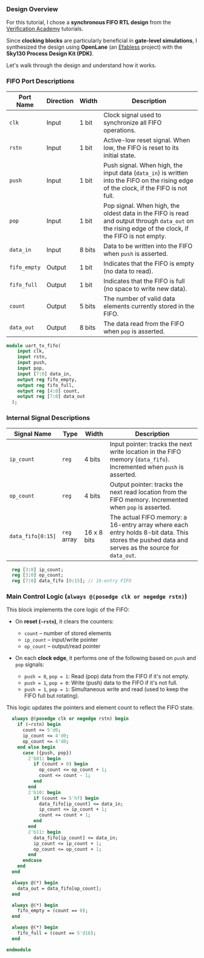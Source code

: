### Design Overview

For this tutorial, I chose a **synchronous FIFO RTL design** from the [Verification Academy](https://verificationacademy.com/) tutorials.

Since **clocking blocks** are particularly beneficial in **gate-level simulations**, I synthesized the design using **OpenLane** (an [Efabless](https://efabless.com/) project) with the **Sky130 Process Design Kit (PDK)**.

Let's walk through the design and understand how it works.

### FIFO Port Descriptions

| Port Name    | Direction | Width    | Description |
|--------------|-----------|----------|-------------|
| `clk`        | Input     | 1 bit    | Clock signal used to synchronize all FIFO operations. |
| `rstn`       | Input     | 1 bit    | Active-low reset signal. When low, the FIFO is reset to its initial state. |
| `push`       | Input     | 1 bit    | Push signal. When high, the input data (`data_in`) is written into the FIFO on the rising edge of the clock, if the FIFO is not full. |
| `pop`        | Input     | 1 bit    | Pop signal. When high, the oldest data in the FIFO is read and output through `data_out` on the rising edge of the clock, if the FIFO is not empty. |
| `data_in`    | Input     | 8 bits   | Data to be written into the FIFO when `push` is asserted. |
| `fifo_empty` | Output    | 1 bit    | Indicates that the FIFO is empty (no data to read). |
| `fifo_full`  | Output    | 1 bit    | Indicates that the FIFO is full (no space to write new data). |
| `count`      | Output    | 5 bits   | The number of valid data elements currently stored in the FIFO. |
| `data_out`   | Output    | 8 bits   | The data read from the FIFO when `pop` is asserted. |

```sv
module uart_tx_fifo(
    input clk,
    input rstn,
    input push,
    input pop,
    input [7:0] data_in,
    output reg fifo_empty,
    output reg fifo_full,
    output reg [4:0] count,
    output reg [7:0] data_out
  );
```
### Internal Signal Descriptions

| Signal Name     | Type        | Width    | Description |
|------------------|-------------|----------|-------------|
| `ip_count`       | `reg`       | 4 bits   | Input pointer: tracks the next write location in the FIFO memory (`data_fifo`). Incremented when `push` is asserted. |
| `op_count`       | `reg`       | 4 bits   | Output pointer: tracks the next read location from the FIFO memory. Incremented when `pop` is asserted. |
| `data_fifo[0:15]`| `reg` array | 16 x 8 bits | The actual FIFO memory: a 16-entry array where each entry holds 8-bit data. This stores the pushed data and serves as the source for `data_out`. |

```sv
  reg [3:0] ip_count;
  reg [3:0] op_count;
  reg [7:0] data_fifo [0:15]; // 16-entry FIFO
```
### Main Control Logic (`always @(posedge clk or negedge rstn)`)

This block implements the core logic of the FIFO:

- On **reset (`~rstn`)**, it clears the counters:
  - `count` – number of stored elements
  - `ip_count` – input/write pointer
  - `op_count` – output/read pointer

- On each **clock edge**, it performs one of the following based on `push` and `pop` signals:
  - `push = 0`, `pop = 1`: Read (pop) data from the FIFO if it's not empty.
  - `push = 1`, `pop = 0`: Write (push) data to the FIFO if it's not full.
  - `push = 1`, `pop = 1`: Simultaneous write and read (used to keep the FIFO full but rotating).

This logic updates the pointers and element count to reflect the FIFO state.

```sv
  always @(posedge clk or negedge rstn) begin
    if (~rstn) begin
      count <= 5'd0;
      ip_count <= 4'd0;
      op_count <= 4'd0;
    end else begin
      case ({push, pop})
        2'b01: begin
          if (count > 0) begin
            op_count <= op_count + 1;
            count <= count - 1;
          end
        end
        2'b10: begin
          if (count <= 5'hf) begin
            data_fifo[ip_count] <= data_in;
            ip_count <= ip_count + 1;
            count <= count + 1;
          end
        end
        2'b11: begin
          data_fifo[ip_count] <= data_in;
          ip_count <= ip_count + 1;
          op_count <= op_count + 1;
        end
      endcase
    end
  end
```
```sv
  always @(*) begin
    data_out = data_fifo[op_count];
  end
```
```sv
  always @(*) begin
    fifo_empty = (count == 0);
  end
```
```sv
  always @(*) begin
    fifo_full = (count == 5'd16);
  end

endmodule

```
